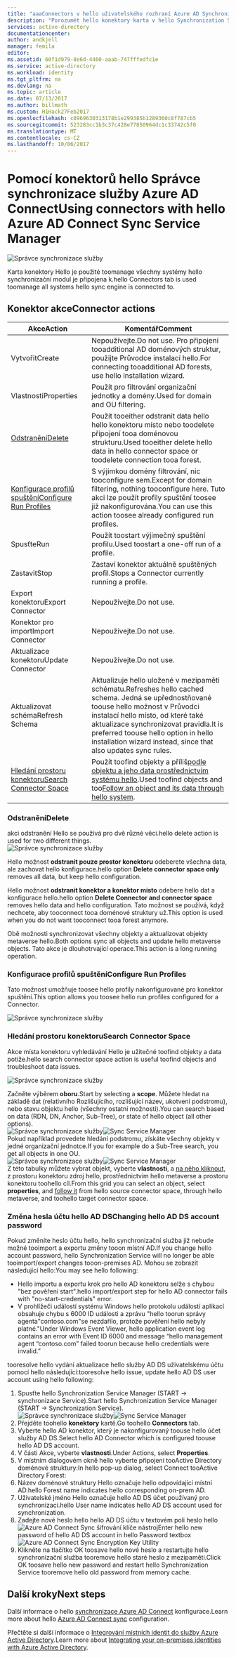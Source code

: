 ```yaml
---
title: "aaaConnectors v hello uživatelského rozhraní Azure AD Synchronization Service Manager | Microsoft Docs"
description: "Porozumět hello konektory karta v hello Synchronization Service Manager pro Azure AD Connect."
services: active-directory
documentationcenter: 
author: andkjell
manager: femila
editor: 
ms.assetid: 60f1d979-8e6d-4460-aaab-747fffedfc1e
ms.service: active-directory
ms.workload: identity
ms.tgt_pltfrm: na
ms.devlang: na
ms.topic: article
ms.date: 07/13/2017
ms.author: billmath
ms.custom: H1Hack27Feb2017
ms.openlocfilehash: c0969630313178b1e299385b1289360c8f787cb5
ms.sourcegitcommit: 523283cc1b3c37c428e77850964dc1c33742c5f0
ms.translationtype: MT
ms.contentlocale: cs-CZ
ms.lasthandoff: 10/06/2017
---
```

# <a name="using-connectors-with-hello-azure-ad-connect-sync-service-manager"></a><span data-ttu-id="d49a1-103">Pomocí konektorů hello Správce synchronizace služby Azure AD Connect</span><span class="sxs-lookup"><span data-stu-id="d49a1-103">Using connectors with hello Azure AD Connect Sync Service Manager</span></span>

![Správce synchronizace služby](./media/active-directory-aadconnectsync-service-manager-ui/connectors.png)

<span data-ttu-id="d49a1-105">Karta konektory Hello je použité toomanage všechny systémy hello synchronizační modul je připojena k.</span><span class="sxs-lookup"><span data-stu-id="d49a1-105">hello Connectors tab is used toomanage all systems hello sync engine is connected to.</span></span>

## <a name="connector-actions"></a><span data-ttu-id="d49a1-106">Konektor akce</span><span class="sxs-lookup"><span data-stu-id="d49a1-106">Connector actions</span></span>
| <span data-ttu-id="d49a1-107">Akce</span><span class="sxs-lookup"><span data-stu-id="d49a1-107">Action</span></span> | <span data-ttu-id="d49a1-108">Komentář</span><span class="sxs-lookup"><span data-stu-id="d49a1-108">Comment</span></span> |
| --- | --- |
| <span data-ttu-id="d49a1-109">Vytvořit</span><span class="sxs-lookup"><span data-stu-id="d49a1-109">Create</span></span> |<span data-ttu-id="d49a1-110">Nepoužívejte.</span><span class="sxs-lookup"><span data-stu-id="d49a1-110">Do not use.</span></span> <span data-ttu-id="d49a1-111">Pro připojení tooadditional AD doménových struktur, použijte Průvodce instalací hello.</span><span class="sxs-lookup"><span data-stu-id="d49a1-111">For connecting tooadditional AD forests, use hello installation wizard.</span></span> |
| <span data-ttu-id="d49a1-112">Vlastnosti</span><span class="sxs-lookup"><span data-stu-id="d49a1-112">Properties</span></span> |<span data-ttu-id="d49a1-113">Použít pro filtrování organizační jednotky a domény.</span><span class="sxs-lookup"><span data-stu-id="d49a1-113">Used for domain and OU filtering.</span></span> |
| [<span data-ttu-id="d49a1-114">Odstranění</span><span class="sxs-lookup"><span data-stu-id="d49a1-114">Delete</span></span>](#delete) |<span data-ttu-id="d49a1-115">Použít tooeither odstranit data hello hello konektoru místo nebo toodelete připojení tooa doménovou strukturu.</span><span class="sxs-lookup"><span data-stu-id="d49a1-115">Used tooeither delete hello data in hello connector space or toodelete connection tooa forest.</span></span> |
| [<span data-ttu-id="d49a1-116">Konfigurace profilů spuštění</span><span class="sxs-lookup"><span data-stu-id="d49a1-116">Configure Run Profiles</span></span>](#configure-run-profiles) |<span data-ttu-id="d49a1-117">S výjimkou domény filtrování, nic tooconfigure sem.</span><span class="sxs-lookup"><span data-stu-id="d49a1-117">Except for domain filtering, nothing tooconfigure here.</span></span> <span data-ttu-id="d49a1-118">Tuto akci lze použít profily spuštění toosee již nakonfigurována.</span><span class="sxs-lookup"><span data-stu-id="d49a1-118">You can use this action toosee already configured run profiles.</span></span> |
| <span data-ttu-id="d49a1-119">Spusťte</span><span class="sxs-lookup"><span data-stu-id="d49a1-119">Run</span></span> |<span data-ttu-id="d49a1-120">Použít toostart výjimečný spuštění profilu.</span><span class="sxs-lookup"><span data-stu-id="d49a1-120">Used toostart a one-off run of a profile.</span></span> |
| <span data-ttu-id="d49a1-121">Zastavit</span><span class="sxs-lookup"><span data-stu-id="d49a1-121">Stop</span></span> |<span data-ttu-id="d49a1-122">Zastaví konektor aktuálně spuštěných profil.</span><span class="sxs-lookup"><span data-stu-id="d49a1-122">Stops a Connector currently running a profile.</span></span> |
| <span data-ttu-id="d49a1-123">Export konektoru</span><span class="sxs-lookup"><span data-stu-id="d49a1-123">Export Connector</span></span> |<span data-ttu-id="d49a1-124">Nepoužívejte.</span><span class="sxs-lookup"><span data-stu-id="d49a1-124">Do not use.</span></span> |
| <span data-ttu-id="d49a1-125">Konektor pro import</span><span class="sxs-lookup"><span data-stu-id="d49a1-125">Import Connector</span></span> |<span data-ttu-id="d49a1-126">Nepoužívejte.</span><span class="sxs-lookup"><span data-stu-id="d49a1-126">Do not use.</span></span> |
| <span data-ttu-id="d49a1-127">Aktualizace konektoru</span><span class="sxs-lookup"><span data-stu-id="d49a1-127">Update Connector</span></span> |<span data-ttu-id="d49a1-128">Nepoužívejte.</span><span class="sxs-lookup"><span data-stu-id="d49a1-128">Do not use.</span></span> |
| <span data-ttu-id="d49a1-129">Aktualizovat schéma</span><span class="sxs-lookup"><span data-stu-id="d49a1-129">Refresh Schema</span></span> |<span data-ttu-id="d49a1-130">Aktualizuje hello uložené v mezipaměti schématu.</span><span class="sxs-lookup"><span data-stu-id="d49a1-130">Refreshes hello cached schema.</span></span> <span data-ttu-id="d49a1-131">Jedná se upřednostňované toouse hello možnost v Průvodci instalací hello místo, od které také aktualizace synchronizovat pravidla.</span><span class="sxs-lookup"><span data-stu-id="d49a1-131">It is preferred toouse hello option in hello installation wizard instead, since that also updates sync rules.</span></span> |
| [<span data-ttu-id="d49a1-132">Hledání prostoru konektoru</span><span class="sxs-lookup"><span data-stu-id="d49a1-132">Search Connector Space</span></span>](#search-connector-space) |<span data-ttu-id="d49a1-133">Použít toofind objekty a příliš[podle objektu a jeho data prostřednictvím systému hello](#follow-an-object-and-its-data-through-the-system).</span><span class="sxs-lookup"><span data-stu-id="d49a1-133">Used toofind objects and too[Follow an object and its data through hello system](#follow-an-object-and-its-data-through-the-system).</span></span> |

### <a name="delete"></a><span data-ttu-id="d49a1-134">Odstranění</span><span class="sxs-lookup"><span data-stu-id="d49a1-134">Delete</span></span>
<span data-ttu-id="d49a1-135">akci odstranění Hello se používá pro dvě různé věci.</span><span class="sxs-lookup"><span data-stu-id="d49a1-135">hello delete action is used for two different things.</span></span>  
![Správce synchronizace služby](./media/active-directory-aadconnectsync-service-manager-ui/connectordelete.png)

<span data-ttu-id="d49a1-137">Hello možnost **odstranit pouze prostor konektoru** odeberete všechna data, ale zachovat hello konfigurace.</span><span class="sxs-lookup"><span data-stu-id="d49a1-137">hello option **Delete connector space only** removes all data, but keep hello configuration.</span></span>

<span data-ttu-id="d49a1-138">Hello možnost **odstranit konektor a konektor místo** odebere hello dat a konfigurace hello.</span><span class="sxs-lookup"><span data-stu-id="d49a1-138">hello option **Delete Connector and connector space** removes hello data and hello configuration.</span></span> <span data-ttu-id="d49a1-139">Tato možnost se používá, když nechcete, aby tooconnect tooa doménové struktury už.</span><span class="sxs-lookup"><span data-stu-id="d49a1-139">This option is used when you do not want tooconnect tooa forest anymore.</span></span>

<span data-ttu-id="d49a1-140">Obě možnosti synchronizovat všechny objekty a aktualizovat objekty metaverse hello.</span><span class="sxs-lookup"><span data-stu-id="d49a1-140">Both options sync all objects and update hello metaverse objects.</span></span> <span data-ttu-id="d49a1-141">Tato akce je dlouhotrvající operace.</span><span class="sxs-lookup"><span data-stu-id="d49a1-141">This action is a long running operation.</span></span>

### <a name="configure-run-profiles"></a><span data-ttu-id="d49a1-142">Konfigurace profilů spuštění</span><span class="sxs-lookup"><span data-stu-id="d49a1-142">Configure Run Profiles</span></span>
<span data-ttu-id="d49a1-143">Tato možnost umožňuje toosee hello profily nakonfigurované pro konektor spuštění.</span><span class="sxs-lookup"><span data-stu-id="d49a1-143">This option allows you toosee hello run profiles configured for a Connector.</span></span>

![Správce synchronizace služby](./media/active-directory-aadconnectsync-service-manager-ui/configurerunprofiles.png)

### <a name="search-connector-space"></a><span data-ttu-id="d49a1-145">Hledání prostoru konektoru</span><span class="sxs-lookup"><span data-stu-id="d49a1-145">Search Connector Space</span></span>
<span data-ttu-id="d49a1-146">Akce místa konektoru vyhledávání Hello je užitečné toofind objekty a data potíže.</span><span class="sxs-lookup"><span data-stu-id="d49a1-146">hello search connector space action is useful toofind objects and troubleshoot data issues.</span></span>

![Správce synchronizace služby](./media/active-directory-aadconnectsync-service-manager-ui/cssearch.png)

<span data-ttu-id="d49a1-148">Začněte výběrem **oboru**.</span><span class="sxs-lookup"><span data-stu-id="d49a1-148">Start by selecting a **scope**.</span></span> <span data-ttu-id="d49a1-149">Můžete hledat na základě dat (relativního Rozlišujícího, rozlišující název, ukotvení podstromu), nebo stavu objektu hello (všechny ostatní možnosti).</span><span class="sxs-lookup"><span data-stu-id="d49a1-149">You can search based on data (RDN, DN, Anchor, Sub-Tree), or state of hello object (all other options).</span></span>  
<span data-ttu-id="d49a1-150">![Správce synchronizace služby](./media/active-directory-aadconnectsync-service-manager-ui/cssearchscope.png)</span><span class="sxs-lookup"><span data-stu-id="d49a1-150">![Sync Service Manager](./media/active-directory-aadconnectsync-service-manager-ui/cssearchscope.png)</span></span>  
<span data-ttu-id="d49a1-151">Pokud například provedete hledání podstromu, získáte všechny objekty v jedné organizační jednotce.</span><span class="sxs-lookup"><span data-stu-id="d49a1-151">If you for example do a Sub-Tree search, you get all objects in one OU.</span></span>  
<span data-ttu-id="d49a1-152">![Správce synchronizace služby](./media/active-directory-aadconnectsync-service-manager-ui/cssearchsubtree.png)</span><span class="sxs-lookup"><span data-stu-id="d49a1-152">![Sync Service Manager](./media/active-directory-aadconnectsync-service-manager-ui/cssearchsubtree.png)</span></span>  
<span data-ttu-id="d49a1-153">Z této tabulky můžete vybrat objekt, vyberte **vlastnosti**, a [na něho kliknout,](active-directory-aadconnectsync-troubleshoot-object-not-syncing.md) z prostoru konektoru zdroj hello, prostřednictvím hello metaverse a prostoru konektoru toohello cíl.</span><span class="sxs-lookup"><span data-stu-id="d49a1-153">From this grid you can select an object, select **properties**, and [follow it](active-directory-aadconnectsync-troubleshoot-object-not-syncing.md) from hello source connector space, through hello metaverse, and toohello target connector space.</span></span>

### <a name="changing-hello-ad-ds-account-password"></a><span data-ttu-id="d49a1-154">Změna hesla účtu hello AD DS</span><span class="sxs-lookup"><span data-stu-id="d49a1-154">Changing hello AD DS account password</span></span>
<span data-ttu-id="d49a1-155">Pokud změníte heslo účtu hello, hello synchronizační služba již nebude možné tooimport a exportu změny tooon místní AD.</span><span class="sxs-lookup"><span data-stu-id="d49a1-155">If you change hello account password, hello Synchronization Service will no longer be able tooimport/export changes tooon-premises AD.</span></span>   <span data-ttu-id="d49a1-156">Mohou se zobrazit následující hello:</span><span class="sxs-lookup"><span data-stu-id="d49a1-156">You may see hello following:</span></span>

- <span data-ttu-id="d49a1-157">Hello importu a exportu krok pro hello AD konektoru selže s chybou "bez pověření start".</span><span class="sxs-lookup"><span data-stu-id="d49a1-157">hello import/export step for hello AD connector fails with "no-start-credentials" error.</span></span>
- <span data-ttu-id="d49a1-158">V prohlížeči událostí systému Windows hello protokolu událostí aplikací obsahuje chybu s 6000 ID události a zprávu "hello toorun správy agenta"contoso.com"se nezdařilo, protože pověření hello nebyly platné."</span><span class="sxs-lookup"><span data-stu-id="d49a1-158">Under Windows Event Viewer, hello application event log contains an error with Event ID 6000 and message “hello management agent “contoso.com” failed toorun because hello credentials were invalid.”</span></span>

<span data-ttu-id="d49a1-159">tooresolve hello vydání aktualizace hello služby AD DS uživatelskému účtu pomocí hello následující:</span><span class="sxs-lookup"><span data-stu-id="d49a1-159">tooresolve hello issue, update hello AD DS user account using hello following:</span></span>


1. <span data-ttu-id="d49a1-160">Spusťte hello Synchronization Service Manager (START → synchronizace Service).</span><span class="sxs-lookup"><span data-stu-id="d49a1-160">Start hello Synchronization Service Manager (START → Synchronization Service).</span></span>
</br><span data-ttu-id="d49a1-161">![Správce synchronizace služby](./media/active-directory-aadconnectsync-service-manager-ui/startmenu.png)</span><span class="sxs-lookup"><span data-stu-id="d49a1-161">![Sync Service Manager](./media/active-directory-aadconnectsync-service-manager-ui/startmenu.png)</span></span>
2. <span data-ttu-id="d49a1-162">Přejděte toohello **konektory** kartě.</span><span class="sxs-lookup"><span data-stu-id="d49a1-162">Go toohello **Connectors** tab.</span></span>
3. <span data-ttu-id="d49a1-163">Vyberte hello AD konektor, který je nakonfigurovaný toouse hello účet služby AD DS.</span><span class="sxs-lookup"><span data-stu-id="d49a1-163">Select hello AD Connector which is configured toouse hello AD DS account.</span></span>
4. <span data-ttu-id="d49a1-164">V části Akce, vyberte **vlastnosti**.</span><span class="sxs-lookup"><span data-stu-id="d49a1-164">Under Actions, select **Properties**.</span></span>
5. <span data-ttu-id="d49a1-165">V místním dialogovém okně hello vyberte připojení tooActive Directory doménové struktury:</span><span class="sxs-lookup"><span data-stu-id="d49a1-165">In hello pop-up dialog, select Connect tooActive Directory Forest:</span></span>
6. <span data-ttu-id="d49a1-166">Název doménové struktury Hello označuje hello odpovídající místní AD.</span><span class="sxs-lookup"><span data-stu-id="d49a1-166">hello Forest name indicates hello corresponding on-prem AD.</span></span>
7. <span data-ttu-id="d49a1-167">Uživatelské jméno Hello označuje hello AD DS účet používaný pro synchronizaci.</span><span class="sxs-lookup"><span data-stu-id="d49a1-167">hello User name indicates hello AD DS account used for synchronization.</span></span>
8. <span data-ttu-id="d49a1-168">Zadejte nové heslo hello hello AD DS účtu v textovém poli heslo hello ![Azure AD Connect Sync šifrování klíče nástroj](media/active-directory-aadconnectsync-encryption-key/key6.png)</span><span class="sxs-lookup"><span data-stu-id="d49a1-168">Enter hello new password of hello AD DS account in hello Password textbox ![Azure AD Connect Sync Encryption Key Utility](media/active-directory-aadconnectsync-encryption-key/key6.png)</span></span>
9. <span data-ttu-id="d49a1-169">Klikněte na tlačítko OK toosave hello nové heslo a restartujte hello synchronizační služba tooremove hello staré heslo z mezipaměti.</span><span class="sxs-lookup"><span data-stu-id="d49a1-169">Click OK toosave hello new password and restart hello Synchronization Service tooremove hello old password from memory cache.</span></span>



## <a name="next-steps"></a><span data-ttu-id="d49a1-170">Další kroky</span><span class="sxs-lookup"><span data-stu-id="d49a1-170">Next steps</span></span>
<span data-ttu-id="d49a1-171">Další informace o hello [synchronizace Azure AD Connect](active-directory-aadconnectsync-whatis.md) konfigurace.</span><span class="sxs-lookup"><span data-stu-id="d49a1-171">Learn more about hello [Azure AD Connect sync](active-directory-aadconnectsync-whatis.md) configuration.</span></span>

<span data-ttu-id="d49a1-172">Přečtěte si další informace o [Integrování místních identit do služby Azure Active Directory](active-directory-aadconnect.md).</span><span class="sxs-lookup"><span data-stu-id="d49a1-172">Learn more about [Integrating your on-premises identities with Azure Active Directory](active-directory-aadconnect.md).</span></span>
